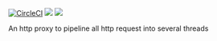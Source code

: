 [![CircleCI](https://circleci.com/gh/evsinev/http-pipeline.svg?style=svg)](https://circleci.com/gh/evsinev/http-pipeline)
[![](https://images.microbadger.com/badges/version/esinev/http-pipeline.svg)](https://microbadger.com/images/esinev/http-pipeline "Get your own version badge on microbadger.com")
[![](https://images.microbadger.com/badges/image/esinev/http-pipeline.svg)](https://microbadger.com/images/esinev/http-pipeline "Get your own image badge on microbadger.com")

An http proxy to pipeline all http request into several threads
